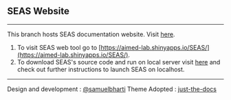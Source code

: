 ## SEAS Website

---
This branch hosts SEAS documentation website. Visit [here](https://aimed-uab.github.io/SEAS/). 

1. To visit SEAS web tool go to [https://aimed-lab.shinyapps.io/SEAS/](https://aimed-lab.shinyapps.io/SEAS/). 
2. To download SEAS's source code and run on local server visit [here](https://github.com/aimed-uab/SEAS) and check out further instructions to launch SEAS on localhost.  

---


Design and development : [@samuelbharti](https://github.com/SamuelBharti)
Theme Adopted : [just-the-docs](https://github.com/pmarsceill/just-the-docs)


